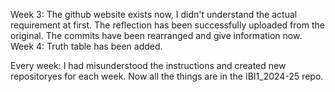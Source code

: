 Week 3:
    The github website exists now, I didn't understand the actual requirement at first.
    The reflection has been successfully uploaded from the original.
    The commits have been rearranged and give information now.
Week 4:
    Truth table has been added.

Every week:
    I had misunderstood the instructions and created new repositoryes for each week.
    Now all the things are in the IBI1_2024-25 repo.